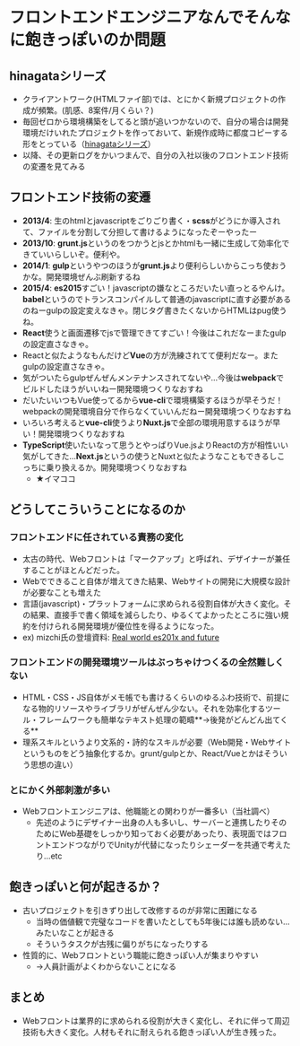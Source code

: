 # <span>フロントエンドエンジニア</span><span>なんでそんなに</span><span>飽きっぽいのか問題</span>

## hinagataシリーズ

- クライアントワーク(HTMLファイ部)では、とにかく新規プロジェクトの作成が頻繁。(肌感、8案件/月くらい？)
- 毎回ゼロから環境構築をしてると頭が追いつかないので、自分の場合は開発環境だけいれたプロジェクトを作っておいて、新規作成時に都度コピーする形をとっている（[hinagataシリーズ](https://github.com/search?q=user%3Afnobi+hinagata-)）
- 以降、その更新ログをかいつまんで、自分の入社以後のフロントエンド技術の変遷を見てみる

## フロントエンド技術の変遷

- **2013/4**: 生のhtmlとjavascriptをごりごり書く・**scss**がどうにか導入されて、ファイルを分割して分担して書けるようになったぞーやったー
- **2013/10**: **grunt.js**というのをつかうとjsとかhtmlも一緒に生成して効率化できていいらしいぞ。便利や。
- **2014/1**: **gulp**というやつのほうが**grunt.js**より便利らしいからこっち使おうかな。開発環境ぜんぶ刷新するね
- **2015/4**: **es2015**すごい！javascriptの嫌なところだいたい直っとるやんけ。**babel**というのでトランスコンパイルして普通のjavascriptに直す必要があるのねーgulpの設定変えなきゃ。閉じタグ書きたくないからHTMLはpug使うね。
- **React**使うと画面遷移でjsで管理できてすごい！今後はこれだなーまたgulpの設定直さなきゃ。
- Reactと似たようなもんだけど**Vue**の方が洗練されてて便利だなー。またgulpの設定直さなきゃ。
- 気がついたらgulpぜんぜんメンテナンスされてないや…今後は**webpack**でビルドしたほうがいいねー開発環境つくりなおすね
- だいたいいつもVue使ってるから**vue-cli**で環境構築するほうが早そうだ！webpackの開発環境自分で作らなくていいんだねー開発環境つくりなおすね
- いろいろ考えると**vue-cli**使うより**Nuxt.js**で全部の環境用意するほうが早い！開発環境つくりなおすね
- **TypeScript**使いたいなって思うとやっぱりVue.jsよりReactの方が相性いい気がしてきた…**Next.js**というの使うとNuxtと似たようなこともできるしこっちに乗り換えるか。開発環境つくりなおすね
    - ★イマココ

## どうしてこういうことになるのか

### <span>フロントエンドに任されている</span><span>責務の変化</span>
- 太古の時代、Webフロントは「マークアップ」と呼ばれ、デザイナーが兼任することがほとんどだった。
- Webでできること自体が増えてきた結果、Webサイトの開発に大規模な設計が必要なことも増えた
- 言語(javascript)・プラットフォームに求められる役割自体が大きく変化。その結果、直接手で書く領域を減らしたり、ゆるくてよかったところに強い規約を付けられる開発環境が優位性を得るようになった。
- ex) mizchi氏の登壇資料: [Real world es201x and future](https://speakerdeck.com/mizchi/real-world-es201x-and-future?slide=28)

### <span>フロントエンドの開発環境ツールは</span><span>ぶっちゃけつくるの全然難しくない</span>
- HTML・CSS・JS自体がメモ帳でも書けるくらいのゆるふわ技術で、前提になる物的リソースやライブラリがぜんぜん少ない。それを効率化するツール・フレームワークも簡単なテキスト処理の範疇**→後発がどんどん出てくる**
- 理系スキルというより文系的・詩的なスキルが必要（Web開発・Webサイトというものをどう抽象化するか。grunt/gulpとか、React/Vueとかはそういう思想の違い）

### とにかく外部刺激が多い
- Webフロントエンジニアは、他職能との関わりが一番多い（当社調べ）
    - 先述のようにデザイナー出身の人も多いし、サーバーと連携したりそのためにWeb基礎をしっかり知っておく必要があったり、表現面ではフロントエンドつながりでUnityが代替になったりシェーダーを共通で考えたり…etc

## 飽きっぽいと何が起きるか？

- 古いプロジェクトを引きずり出して改修するのが非常に困難になる
    - 当時の価値観で完璧なコードを書いたとしても5年後には誰も読めない…みたいなことが起きる
    - そういうタスクが古残に偏りがちになったりする
- 性質的に、Webフロントという職能に飽きっぽい人が集まりやすい
    - →人員計画がよくわからないことになる

## まとめ
- Webフロントは業界的に求められる役割が大きく変化し、それに伴って周辺技術も大きく変化。人材もそれに耐えられる飽きっぽい人が生き残った。
